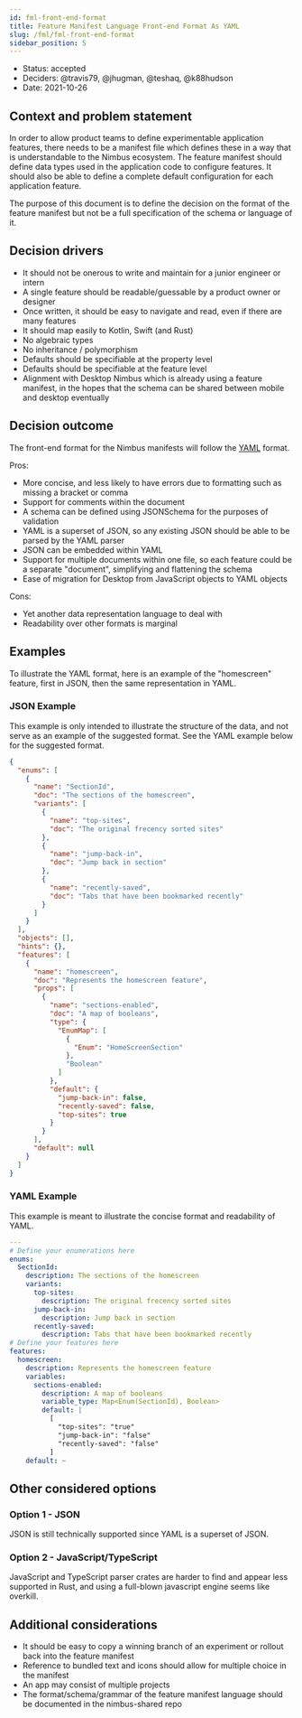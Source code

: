```yaml
---
id: fml-front-end-format
title: Feature Manifest Language Front-end Format As YAML
slug: /fml/fml-front-end-format
sidebar_position: 5
---
```


- Status: accepted
- Deciders: @travis79, @jhugman, @teshaq, @k88hudson
- Date: 2021-10-26

## Context and problem statement

In order to allow product teams to define experimentable application features, there needs to be a manifest file which defines these in a way that is understandable to the Nimbus ecosystem.  The feature manifest should define data types used in the application code to configure features. It should also be able to define a complete default configuration for each application feature.

The purpose of this document is to define the decision on the format of the feature manifest but not be a full specification of the schema or language of it.

## Decision drivers

- It should not be onerous to write and maintain for a junior engineer or intern
- A single feature should be readable/guessable by a product owner or designer
- Once written, it should be easy to navigate and read, even if there are many features
- It should map easily to Kotlin, Swift (and Rust)
- No algebraic types
- No inheritance / polymorphism
- Defaults should be specifiable at the property level
- Defaults should be specifiable at the feature level
- Alignment with Desktop Nimbus which is already using a feature manifest, in the hopes that the schema can be shared between mobile and desktop eventually

## Decision outcome

The front-end format for the Nimbus manifests will follow the [YAML](https://yaml.org/) format.

Pros:

- More concise, and less likely to have errors due to formatting such as missing a bracket or comma
- Support for comments within the document
- A schema can be defined using JSONSchema for the purposes of validation
- YAML is a superset of JSON, so any existing JSON should be able to be parsed by the YAML parser
- JSON can be embedded within YAML
- Support for multiple documents within one file, so each feature could be a separate "document", simplifying and flattening the schema
- Ease of migration for Desktop from JavaScript objects to YAML objects

Cons:

- Yet another data representation language to deal with
- Readability over other formats is marginal

## Examples

To illustrate the YAML format, here is an example of the "homescreen" feature, first in JSON, then the same representation in YAML.

### JSON Example

This example is only intended to illustrate the structure of the data, and not serve as an example of the suggested format. See the YAML example below for the suggested format.

```JSON
{
  "enums": [
    {
      "name": "SectionId",
      "doc": "The sections of the homescreen",
      "variants": [
        {
          "name": "top-sites",
          "doc": "The original frecency sorted sites"
        },
        {
          "name": "jump-back-in",
          "doc": "Jump back in section"
        },
        {
          "name": "recently-saved",
          "doc": "Tabs that have been bookmarked recently"
        }
      ]
    }
  ],
  "objects": [],
  "hints": {},
  "features": [
    {
      "name": "homescreen",
      "doc": "Represents the homescreen feature",
      "props": [
        {
          "name": "sections-enabled",
          "doc": "A map of booleans",
          "type": {
            "EnumMap": [
              {
                "Enum": "HomeScreenSection"
              },
              "Boolean"
            ]
          },
          "default": {
            "jump-back-in": false,
            "recently-saved": false,
            "top-sites": true
          }
        }
      ],
      "default": null
    }
  ]
}

```

### YAML Example

This example is meant to illustrate the concise format and readability of YAML.

```YAML
---
# Define your enumerations here
enums:
  SectionId:
    description: The sections of the homescreen
    variants:
      top-sites:
        description: The original frecency sorted sites
      jump-back-in:
        description: Jump back in section
      recently-saved:
        description: Tabs that have been bookmarked recently
# Define your features here
features:
  homescreen:
    description: Represents the homescreen feature
    variables:
      sections-enabled:
        description: A map of booleans
        variable_type: Map<Enum(SectionId), Boolean>
        default: |
          [
            "top-sites": "true"
            "jump-back-in": "false"
            "recently-saved": "false"
          ]
    default: ~
```

## Other considered options

### Option 1 - JSON

JSON is still technically supported since YAML is a superset of JSON.

### Option 2 - JavaScript/TypeScript

JavaScript and TypeScript parser crates are harder to find and appear less supported in Rust, and using a full-blown javascript engine seems like overkill.

## Additional considerations

- It should be easy to copy a winning branch of an experiment or rollout back into the feature manifest
- Reference to bundled text and icons should allow for multiple choice in the manifest
- An app may consist of multiple projects
- The format/schema/grammar of the feature manifest language should be documented in the nimbus-shared repo
